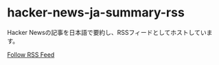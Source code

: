 # hacker-news-ja-summary-rss

Hacker Newsの記事を日本語で要約し、RSSフィードとしてホストしています。

[Follow RSS Feed](https://kj-9.github.io/hacker-news-ja-summary-rss/)
